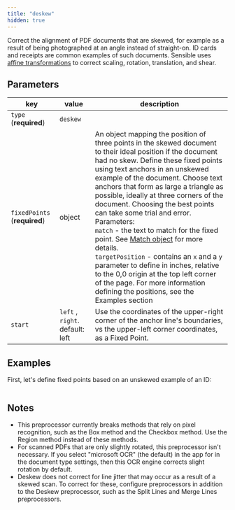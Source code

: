```yaml
---
title: "deskew"
hidden: true
---
```


Correct the alignment of PDF documents that are skewed, for example as a result of being  photographed at an angle instead of straight-on.  ID cards and receipts are common examples of such documents.  Sensible uses [affine transformations](https://homepages.inf.ed.ac.uk/rbf/HIPR2/affine.htm)  to correct scaling, rotation, translation, and shear. 



Parameters
----

| key                       | value   | description                                                      |
| ------------------------- | ------ | ------------------------------------------------------------ |
| `type` (**required**)     | `deskew` |                                                    |
| `fixedPoints` (**required**) | object | An object mapping the position of three points in the skewed document to their ideal position if the document had no skew. Define these fixed points using text anchors in an unskewed example of the document. Choose text anchors that form as large a triangle as possible, ideally at three corners of the document. Choosing the best points can take some trial and error. Parameters:<br/>`match` - the text to match for the fixed point. See [Match object](docs:match-object) for more details.<br/>`targetPosition` - contains an `x` and a `y` parameter to define in inches, relative to the 0,0 origin at the top left corner of the page. For more information defining the positions, see the Examples section<br/> |
| `start` | `left` , `right`. default: left | Use the coordinates of the upper-right corner of the anchor line's boundaries, vs the upper-left corner coordinates, as a Fixed Point. |

Examples
----

First, let's define fixed points based on an unskewed example of an ID:



```

```

Notes
----

- This preprocessor currently breaks methods that rely on pixel recognition, such as the Box method and the Checkbox method. Use the Region method instead of these methods.
- For scanned PDFs that are only slightly rotated, this preprocessor isn't necessary.  If you select "microsoft OCR" (the default) in the app for in the document type settings, then this OCR engine corrects slight rotation by default.
- Deskew does not correct for line jitter that may occur as a result of a skewed scan. To correct for these, configure preprocessors in addition to the Deskew preprocessor, such as the Split Lines and Merge Lines preprocessors.

